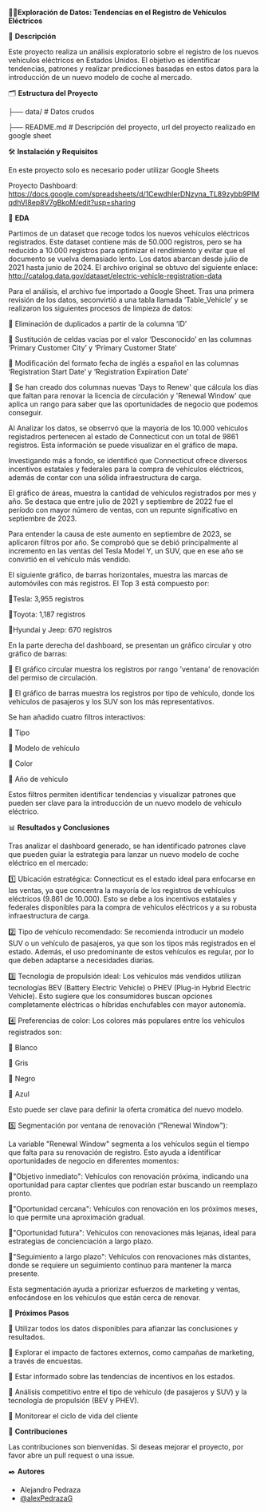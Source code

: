 🚗🔋**Exploración de Datos: Tendencias en el Registro de Vehículos Eléctricos**



📖 **Descripción**

Este proyecto realiza un análisis exploratorio sobre el registro de los nuevos vehiculos eléctricos en Estados Unidos. El objetivo es identificar tendencias, patrones y realizar predicciones basadas en estos datos para la introducción de un nuevo modelo de coche al mercado.



🗂️ **Estructura del Proyecto**

├── data/ # Datos crudos

├── README.md # Descripción del proyecto, url del proyecto realizado en google sheet



🛠️ **Instalación y Requisitos**

En este proyecto solo es necesario poder utilizar Google Sheets 

Proyecto Dashboard: https://docs.google.com/spreadsheets/d/1CewdhIerDNzyna_TL89zybb9PlMqdhVI8ep8V7gBkoM/edit?usp=sharing



📝 **EDA**

Partimos de un dataset que recoge todos los nuevos vehículos eléctricos registrados. Este dataset contiene más de 50.000 registros, pero se ha reducido a 10.000 registros para optimizar el rendimiento y evitar que el documento se vuelva demasiado lento. Los datos abarcan desde julio de 2021 hasta junio de 2024. El archivo original se obtuvo del siguiente enlace: http://catalog.data.gov/dataset/electric-vehicle-registration-data

Para el análisis, el archivo fue importado a Google Sheet. Tras una primera revisión de los datos, seconvirtió a  una tabla llamada ‘Table_Vehicle’ y se realizaron los siguientes procesos de limpieza de datos:

🔸 Eliminación de duplicados a partir de la columna ‘ID’
    
🔸 Sustitución de celdas vacias por el valor ‘Desconocido’ en las columnas ‘Primary Customer City’ y ‘Primary Customer State’
    
🔸 Modificación del formato fecha de inglés a español en las columnas ‘Registration Start Date’ y ‘Registration Expiration Date’

🔸 Se han creado dos columnas nuevas 'Days to Renew' que cálcula los días que faltan para renovar la licencia de circulación y 'Renewal Window' que aplica un rango para saber que las oportunidades de negocio que podemos conseguir.
    

Al Analizar los datos, se obserrvó que la mayoría de los 10.000 vehiculos registadros pertenecen al estado de Connecticut con un total de 9861 registros. Esta información se puede visualizar en el gráfico de mapa.

Investigando más a fondo, se identificó que Connecticut ofrece diversos incentivos estatales y federales para la compra de vehículos eléctricos, además de contar con una sólida infraestructura de carga.

El gráfico de áreas, muestra la cantidad de vehículos registrados por mes y año. Se destaca que entre julio de 2021 y septiembre de 2022 fue el período con mayor número de ventas, con un repunte significativo en septiembre de 2023.

Para entender la causa de este aumento en septiembre de 2023, se aplicaron filtros por año. Se comprobó que se debió principalmente al incremento en las ventas del Tesla Model Y, un SUV, que en ese año se convirtió en el vehículo más vendido.

El siguiente gráfico, de barras horizontales, muestra las marcas de automóviles con más registros. El Top 3 está compuesto por:

🔸Tesla: 3,955 registros

🔸Toyota: 1,187 registros

🔸Hyundai y Jeep: 670 registros


En la parte derecha del dashboard, se presentan un gráfico circular y otro gráfico de barras:

🔸 El gráfico circular muestra los registros por rango 'ventana' de renovación del permiso de circulación.
    
🔸 El gráfico de barras muestra los registros por tipo de vehículo, donde los vehículos de pasajeros y los SUV son los más representativos.

Se han añadido cuatro filtros interactivos:

🔸 Tipo
    
🔸 Modelo de vehículo
    
🔸 Color
    
🔸 Año de vehículo
    
Estos filtros permiten identificar tendencias y visualizar patrones que pueden ser clave para la introducción de un nuevo modelo de vehículo eléctrico.



📊 **Resultados y Conclusiones**

Tras analizar el dashboard generado, se han identificado patrones clave que pueden guiar la estrategia para lanzar un nuevo modelo de coche eléctrico en el mercado:

1️⃣ Ubicación estratégica:
Connecticut es el estado ideal para enfocarse en las ventas, ya que concentra la mayoría de los registros de vehículos eléctricos (9.861 de 10.000).
Esto se debe a los incentivos estatales y federales disponibles para la compra de vehículos eléctricos y a su robusta infraestructura de carga.

2️⃣ Tipo de vehículo recomendado:
Se recomienda introducir un modelo SUV o un vehículo de pasajeros, ya que son los tipos más registrados en el estado.
Además, el uso predominante de estos vehículos es regular, por lo que deben adaptarse a necesidades diarias.

3️⃣ Tecnología de propulsión ideal:
Los vehículos más vendidos utilizan tecnologías BEV (Battery Electric Vehicle) o PHEV (Plug-in Hybrid Electric Vehicle).
Esto sugiere que los consumidores buscan opciones completamente eléctricas o híbridas enchufables con mayor autonomía.

4️⃣ Preferencias de color:
Los colores más populares entre los vehículos registrados son:

🔹 Blanco

🔹 Gris

🔹 Negro

🔹 Azul

Esto puede ser clave para definir la oferta cromática del nuevo modelo.

5️⃣ Segmentación por ventana de renovación ("Renewal Window"):

La variable "Renewal Window" segmenta a los vehículos según el tiempo que falta para su renovación de registro. Esto ayuda a identificar oportunidades de negocio en diferentes momentos:

🔹"Objetivo inmediato": Vehículos con renovación próxima, indicando una oportunidad para captar clientes que podrían estar buscando un reemplazo pronto.

🔹"Oportunidad cercana": Vehículos con renovación en los próximos meses, lo que permite una aproximación gradual.

🔹"Oportunidad futura": Vehículos con renovaciones más lejanas, ideal para estrategias de concienciación a largo plazo.

🔹"Seguimiento a largo plazo": Vehículos con renovaciones más distantes, donde se requiere un seguimiento continuo para mantener la marca presente.

Esta segmentación ayuda a priorizar esfuerzos de marketing y ventas, enfocándose en los vehículos que están cerca de renovar.


🔄 **Próximos Pasos**

🔺 Utilizar todos los datos disponibles para afianzar las conclusiones y resultados.

🔺 Explorar el impacto de factores externos, como campañas de marketing, a través de encuestas.

🔺 Estar informado sobre las tendencias de incentivos en los estados.

🔺 Análisis competitivo entre el tipo de vehículo (de pasajeros y SUV) y la tecnología de propulsión (BEV y PHEV).

🔺 Monitorear el ciclo de vida del cliente




🤝 **Contribuciones**

Las contribuciones son bienvenidas. Si deseas mejorar el proyecto, por favor
abre un pull request o una issue.



✒️ **Autores**

- Alejandro Pedraza
- [@alexPedrazaG](https://github.com/alexPedrazaG/Proyecto_Dashboard.git)
